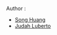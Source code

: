 Author :

- [Song Huang](https://github.com/dr-guangtou)
- [Judah Luberto](https://github.com/JudahRockLuberto)
